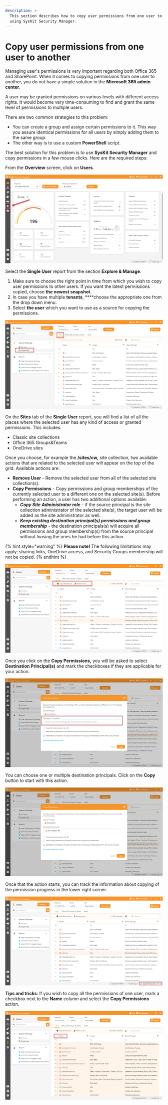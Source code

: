 ```yaml
---
description: >-
  This section describes how to copy user permissions from one user to another
  using SysKit Security Manager.
---
```


# Copy user permissions from one user to another

Managing user's permissions is very important regarding both Office 365 and SharePoint. When it comes to copying permissions from one user to another, you do not have a simple solution in the **Microsoft 365 admin center**.

A user may be granted permissions on various levels with different access rights. It would become very time-consuming to find and grant the same level of permissions to multiple users.

There are two common strategies to this problem:

* You can create a group and assign certain permissions to it. This way you assure identical permissions for all users by simply adding them to the same group.
* The other way is to use a custom **PowerShell** script.

The best solution for this problem is to use **SysKit Security Manager** and copy permissions in a few mouse clicks. Here are the required steps:

From the **Overview** screen, click on **Users**.

![](../.gitbook/assets/how-to-copy-user-permissions-from-one-user-to-another_ssm_01.png)

Select the **Single User** report from the section **Explore & Manage**. 

1. Make sure to choose the right point in time from which you wish to copy user permissions to other users. If you want the latest permissions copied, choose **the newest snapshot**. 
2. In case you have multiple **tenants**, ****choose the appropriate one from the drop down menu.
3. Select **the user** which you want to use as a source for copying the permissions.

![](../.gitbook/assets/how-to-copy-user-permissions-from-one-user-to-another_ssm_02.png)

On the **Sites** tab of the **Single User** report, you will find a list of all the places where the selected user has any kind of access or granted permissions. This includes:

* Classic site collections
* Office 365 Groups&Teams
* OneDrive sites

Once you choose, for example the **/sites/cw,** site collection, two available actions that are related to the selected user will appear on the top of the grid. Available actions are:

* **Remove User** - Remove the selected user from all of the selected site collection\(s\).
* **Copy Permissions** - Copy permissions and group memberships of the currently selected user to a different one on the selected site\(s\). Before performing an action, a user has two additional options available:
  * _**Copy Site Administrator role**_ - if the source principal is the site collection administrator of the selected site\(s\), the target user will be added as the site administrator as well. 
  * _**Keep existing destination principal\(s\) permissions and group membership**_ - the destination principals\(s\) will acquire all permissions and group membership\(s\) from the source principal without loosing the ones he had before this action.

{% hint style="warning" %}
**Please note!** The following limitations may apply: sharing links, OneDrive access, and Security Groups membership will not be copied.
{% endhint %}

![](../.gitbook/assets/how-to-copy-user-permissions-from-one-user-to-another_ssm_03.png)

Once you click on the **Copy Permissions,** you will be asked to select **Destination Principal\(s\)** and mark the checkboxes if they are applicable for your action.

![](../.gitbook/assets/how-to-copy-user-permissions-from-one-user-to-another_ssm_04.png)

You can choose one or multiple destination principals. Click on the **Copy** button to start with this action.

![](../.gitbook/assets/how-to-copy-user-permissions-from-one-user-to-another_ssm_05.png)

Once that the action starts, you can track the information about copying of the permission progress in the lower right corner.

![](../.gitbook/assets/how-to-copy-user-permissions-from-one-user-to-another_ssm_06.png)

**Tips and tricks**: If you wish to copy all the permissions of one user, mark a checkbox next to the **Name** column and select the **Copy Permissions** action.

![](../.gitbook/assets/how-to-copy-user-permissions-from-one-user-to-another_ssm_07.png)

